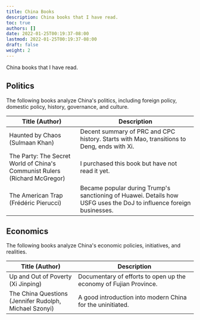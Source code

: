 ```yaml
---
title: China Books
description: China books that I have read.
toc: true
authors: []
date: 2022-01-25T00:19:37-08:00
lastmod: 2022-01-25T00:19:37-08:00
draft: false
weight: 2
---
```


China books that I have read.

## Politics

The following books analyze China's politics, including foreign policy, domestic policy, history, governance, and culture.

| Title (Author) | Description |
|------|------|
| Haunted by Chaos <br> (Sulmaan Khan) | Decent summary of PRC and CPC history. Starts with Mao, transitions to Deng, ends with Xi. |
| The Party: The Secret World of China's Communist Rulers <br> (Richard McGregor) | I purchased this book but have not read it yet. |
| The American Trap <br> (Frédéric Pierucci) | Became popular during Trump's sanctioning of Huawei. Details how USFG uses the DoJ to influence foreign businesses. |

## Economics

The following books analyze China's economic policies, initiatives, and realities.

| Title (Author) | Description |
|------|------|
| Up and Out of Poverty <br> (Xi Jinping) | Documentary of efforts to open up the economy of Fujian Province. |
| The China Questions <br> (Jennifer Rudolph, Michael Szonyi) | A good introduction into modern China for the uninitiated. |
